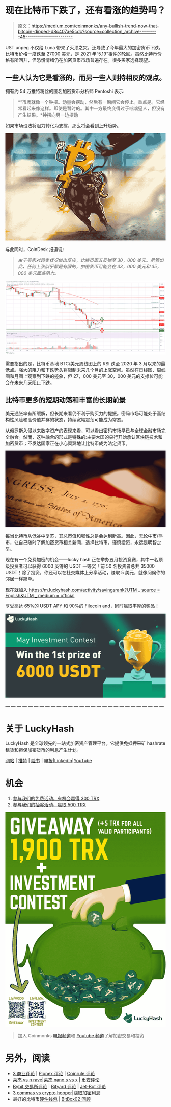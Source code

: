 # 现在比特币下跌了，还有看涨的趋势吗？

> 原文：<https://medium.com/coinmonks/any-bullish-trend-now-that-bitcoin-dipped-d8c407ae5cdc?source=collection_archive---------45----------------------->

UST unpeg 不仅给 Luna 带来了灭顶之灾，还导致了今年最大的加密货币下跌。比特币价格一度跌至 27000 美元，是 2021 年“5.19”事件的轮回。虽然比特币价格有所回升，但恐慌情绪仍在加密货币市场普遍存在。很多买家选择观望。

## 一些人认为它是看涨的，而另一些人则持相反的观点。

拥有约 54 万推特粉丝的匿名加密货币分析师 Pentoshi 表示:

> *“市场就像一个钟摆。动量会摆动，然后有一瞬间它会停止。重点是。它经常看起来像这样。即使是暂时的。其中一方最终变得过于咄咄逼人，但没有产生结果。*钟摆向另一边摆动

如果市场设法将阻力转化为支撑，那么将会看到上升趋势。

![](img/b22634754364a6b51dbae1a64675b19d.png)

与此同时，CoinDesk 报道说:

> *由于买家对超卖状况做出反应，比特币周五反弹至 30，000 美元。尽管如此，任何上涨似乎都是有限的，加密货币可能会在 33，000 美元和 35，000 美元面临阻力。*

![](img/68115e7b4e56a9fa7a219b5ed180c336.png)

需要指出的是，比特币基地 BTC/美元周线图上的 RSI 跌至 2020 年 3 月以来的最低点。强大的阻力和下跌势头将限制未来几个月的上涨空间。虽然在日线图、周线图和月图上观察到下跌的迹象，但 27，000 美元至 30，000 美元的支撑位可能会在未来几天阻止下跌。

## **比特币更多的短期动荡和丰富的长期前景**

美元通胀率有所缓解，但长期来看仍不利于购买力的提振。密码市场可能处于高结构性风险和高价值并存的状态，持续宽幅震荡可能成为常态。

从俄罗斯入侵以来数字资产的表现来看，可以看出密码市场早已与全球金融市场完全融合。然而，这种融合的形式是特殊的:主要大国的央行开始承认区块链技术和加密货币；不发达国家正在小心翼翼地让比特币成为法定货币。

![](img/c92ad78ef9959b9efb93751bbb847a49.png)

每当比特币从低谷中复苏，其总市值和韧性总是会达到新高。因此，无论牛市/熊市，让自己随时了解加密货币相关新闻，选择比特币，谨慎投资，永远是明智之举。

现在有一个免费加密的机会——lucky hash 正在举办五月投资竞赛，其中一名顶级投资者可以获得 6000 英镑的 USDT 一等奖！前 50 名投资者总共 35000 USDT！除了投资，你还可以在社交媒体上分享活动，赚取 5 美元，就像问候你的邻居一样简单。

现在就加入:[https://m.luckyhash.com/activity/savingsrank?UTM _ source = English&UTM _ medium = official](https://m.luckyhash.com/activity/savingsrank?utm_source=english&utm_medium=official)

享受高达 65%的 USDT APY 和 90%的 Filecoin and，同时赢取丰厚的奖品！

![](img/eacf4867f03d736c88cdb9ed45aa5023.png)

— — — — — — — — — — — — — — — — — — — — — — — — — — — —

# 关于 LuckyHash

LuckyHash 是全球领先的一站式加密资产管理平台。它提供免抵押采矿 hashrate 租赁和担保加密货币的利息产生计划。

[网站](https://m.luckyhash.com/?utm_source=english&utm_medium=official) | [推特](https://twitter.com/LuckyHash_) | [脸书](https://www.facebook.com/luckyhashofficial) | [电报](https://t.me/luckyhashgroup)|[LinkedIn](https://www.linkedin.com/company/76618197/)|[YouTube](https://www.youtube.com/channel/UCWSfe0OwBuD4D79sSjUoYBA)

# 机会

1.  [参与我们的免费活动，有机会赢得 300 TRX](http://t.ly/VKMe)
2.  [参与我们的抽奖活动，赢取 500 TRX](http://t.ly/V0D3)

![](img/e5ae3b2469b492ce24205f63875c652e.png)

> 加入 Coinmonks [电报频道](https://t.me/coincodecap)和 [Youtube 频道](https://www.youtube.com/c/coinmonks/videos)了解加密交易和投资

# 另外，阅读

*   [3 商业评论](/coinmonks/3commas-review-an-excellent-crypto-trading-bot-2020-1313a58bec92) | [Pionex 评论](https://coincodecap.com/pionex-review-exchange-with-crypto-trading-bot) | [Coinrule 评论](/coinmonks/coinrule-review-2021-a-beginner-friendly-crypto-trading-bot-daf0504848ba)
*   [莱杰 vs n rave](/coinmonks/ledger-vs-ngrave-zero-7e40f0c1d694)|[莱杰 nano s vs x](/coinmonks/ledger-nano-s-vs-x-battery-hardware-price-storage-59a6663fe3b0) | [币安评论](/coinmonks/binance-review-ee10d3bf3b6e)
*   [Bybit 交易所评论](/coinmonks/bybit-exchange-review-dbd570019b71) | [Bityard 评论](https://coincodecap.com/bityard-reivew) | [Jet-Bot 评论](https://coincodecap.com/jet-bot-review)
*   [3 commas vs crypto hopper](/coinmonks/3commas-vs-pionex-vs-cryptohopper-best-crypto-bot-6a98d2baa203)|[赚取加密利息](/coinmonks/earn-crypto-interest-b10b810fdda3)
*   最好的比特币[硬件钱包](/coinmonks/hardware-wallets-dfa1211730c6) | [BitBox02 回顾](/coinmonks/bitbox02-review-your-swiss-bitcoin-hardware-wallet-c36c88fff29)